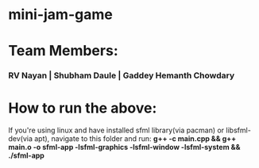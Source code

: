 # mini-jam-game
# Team Members:
### RV Nayan | Shubham Daule | Gaddey Hemanth Chowdary
# How to run the above:
If you're using linux and have installed sfml library(via pacman) or libsfml-dev(via apt), navigate to this folder and run:
**g++ -c main.cpp && g++ main.o -o sfml-app -lsfml-graphics -lsfml-window -lsfml-system && ./sfml-app**
